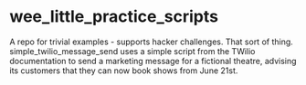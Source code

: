 # wee_little_practice_scripts
A repo for trivial examples - supports hacker challenges. That sort of thing. 
simple_twilio_message_send uses a simple script from the TWilio documentation to send a marketing message for a fictional theatre, advising its customers that they can now book shows from June 21st.
